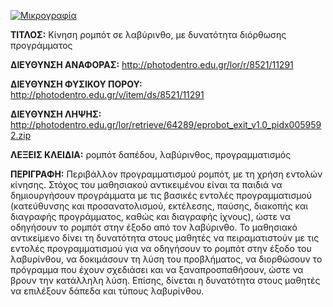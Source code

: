 [![Μικρογραφία](http://photodentro.edu.gr/lor/retrieve/66249/eprobot_exit_v1.0.png.jpg)](http://photodentro.edu.gr/lor/r/8521/11291)

**ΤΙΤΛΟΣ:** Κίνηση ρομπότ σε λαβύρινθο, με δυνατότητα διόρθωσης προγράμματος

**ΔΙΕΥΘΥΝΣΗ ΑΝΑΦΟΡΑΣ:** http://photodentro.edu.gr/lor/r/8521/11291

**ΔΙΕΥΘΥΝΣΗ ΦΥΣΙΚΟΥ ΠΟΡΟΥ:** http://photodentro.edu.gr/v/item/ds/8521/11291

**ΔΙΕΥΘΥΝΣΗ ΛΗΨΗΣ:** http://photodentro.edu.gr/lor/retrieve/64289/eprobot_exit_v1.0_pidx0059592.zip

**ΛΕΞΕΙΣ ΚΛΕΙΔΙΑ:** ρομπότ δαπέδου, λαβύρινθος, προγραμματισμός

**ΠΕΡΙΓΡΑΦΗ:** Περιβάλλον προγραμματισμού ρομπότ, με τη χρήση εντολών κίνησης. Στόχος του μαθησιακού αντικειμένου είναι τα παιδιά να δημιουργήσουν προγράμματα με τις βασικές εντολές προγραμματισμού (κατεύθυνσης και προσανατολισμού, εκτέλεσης, παύσης, διακοπής και διαγραφής προγράμματος, καθώς και διαγραφής ίχνους), ώστε να οδηγήσουν το ρομπότ στην έξοδο από τον λαβύρινθο. 
Το μαθησιακό αντικείμενο δίνει τη δυνατότητα στους μαθητές να πειραματιστούν με τις εντολές προγραμματισμού για να οδηγήσουν το ρομπότ στην έξοδο του λαβυρίνθου, να δοκιμάσουν τη λύση του προβλήματος, να διορθώσουν το πρόγραμμα που έχουν σχεδιάσει και να ξαναπροσπαθήσουν, ώστε να βρουν την κατάλληλη λύση. Επίσης, δίνεται η δυνατότητα στους μαθητές να επιλέξουν δάπεδα και τύπους λαβυρίνθου.
